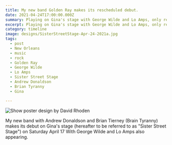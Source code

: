 ```yaml
---
title: My new band Golden Ray makes its rescheduled debut.
date: 2021-04-24T17:00:00.000Z
summary: Playing on Gina's stage with George Wilde and Lo Amps, only rescheduled.
excerpt: Playing on Gina's stage with George Wilde and Lo Amps, only rescheduled.
category: timeline
image: designs/SisterStreetStage-Apr-24-2021a.jpg
tags:
  - post 
  - New Orleans
  - music
  - rock
  - Golden Ray
  - George Wilde
  - Lo Amps
  - Sister Street Stage
  - Andrew Donaldson
  - Brian Tyranny
  - Gina

---
```


![Show poster design by David Rhoden](/static/img/designs/SisterStreetStage-Apr-24-2021a.jpg)

My new band with Andrew Donaldson and Brian Tierney (Brain Tyranny) makes its debut on Gina's stage (hereafter to be referred to as "Sister Street Stage") on Saturday April 17 With George Wilde and Lo Amps also appearing.

